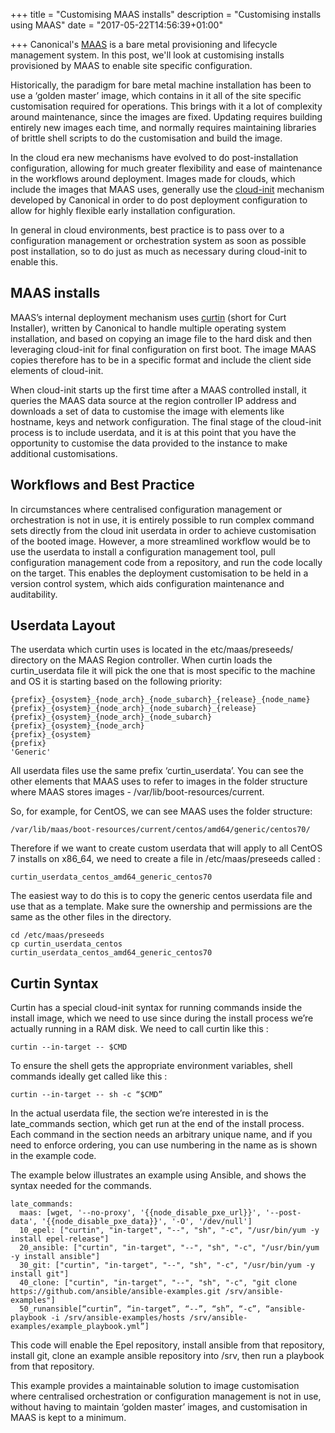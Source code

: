 +++
title = "Customising MAAS installs"
description = "Customising installs using MAAS"
date = "2017-05-22T14:56:39+01:00"

+++
Canonical's [MAAS](https://maas.io) is a bare metal provisioning and lifecycle management system. In this post, we'll look at customising installs provisioned by MAAS to enable site specific configuration. 

Historically, the paradigm for bare metal machine installation has been to use a ‘golden master’ image, which contains in it all of the site specific customisation required for operations. This brings with it a lot of complexity around maintenance, since the images are fixed. Updating requires building entirely new images each time, and normally requires maintaining libraries of brittle shell scripts to do the customisation and build the image. 

In the cloud era new mechanisms have evolved to do post-installation configuration, allowing for much greater flexibility and ease of maintenance in the workflows around deployment. Images made for clouds, which include the images that MAAS uses, generally use the [cloud-init](https://https://cloudinit.readthedocs.io/en/latest/)  mechanism developed by Canonical in order to do post deployment configuration to allow for highly flexible early installation configuration. 

In general in cloud environments, best practice is to pass over to a configuration management or orchestration system as soon as possible post installation, so to do just as much as necessary during cloud-init to enable this.

## MAAS installs

MAAS’s internal deployment mechanism uses [curtin](https://curtin.readthedocs.io/en/latest/index.html) (short for Curt Installer), written by Canonical to handle multiple operating system installation, and based on copying an image file to the hard disk and then leveraging cloud-init for final configuration on first boot. The image MAAS copies therefore has to be in a specific format and include the client side elements of cloud-init.  

When cloud-init starts up the first time after a MAAS controlled install, it queries the MAAS data source at the region controller IP address and downloads a set of data to customise the image with elements like hostname, keys and network configuration. The final stage of the cloud-init process is to include userdata, and it is at this point that you have the opportunity to customise the data provided to the instance to make additional customisations.

## Workflows and Best Practice

In circumstances where centralised configuration management or orchestration is not in use, it is entirely possible to run complex command sets directly from the cloud init userdata in order to achieve customisation of the booted image. However, a more streamlined workflow would be to use the userdata to install a configuration management tool, pull configuration management code from a repository, and run the code locally on the target. This enables the deployment customisation to be held in a version control system, which aids configuration maintenance and auditability. 

## Userdata Layout

The userdata which curtin uses is located in the etc/maas/preseeds/ directory on the MAAS Region controller. When curtin loads the curtin_userdata file it will pick the one that is most specific to the machine and OS it is starting based on the following priority:

```
{prefix}_{osystem}_{node_arch}_{node_subarch}_{release}_{node_name}
{prefix}_{osystem}_{node_arch}_{node_subarch}_{release}
{prefix}_{osystem}_{node_arch}_{node_subarch}
{prefix}_{osystem}_{node_arch}
{prefix}_{osystem}
{prefix}
'Generic'
```

All userdata files use the same prefix ‘curtin_userdata’. You can see the other elements that MAAS uses to refer to images in the folder structure where MAAS stores images - /var/lib/boot-resources/current. 

So, for example, for CentOS, we can see MAAS uses the folder structure:

```
/var/lib/maas/boot-resources/current/centos/amd64/generic/centos70/
```

Therefore if we want to create custom userdata that will apply to all CentOS 7 installs on x86_64, we need to create a file in /etc/maas/preseeds called :

```
curtin_userdata_centos_amd64_generic_centos70
```

The easiest way to do this is to copy the generic centos userdata file and use that as a template. Make sure the ownership and permissions are the same as the other files in the directory. 

```
cd /etc/maas/preseeds
cp curtin_userdata_centos curtin_userdata_centos_amd64_generic_centos70
```

## Curtin Syntax

Curtin has a special cloud-init syntax for running commands inside the install image, which we need to use since during the install process we’re actually running in a RAM disk. We need to call curtin like this :

```
curtin --in-target -- $CMD
```

To ensure the shell gets the appropriate environment variables, shell commands ideally get called like this :

```
curtin --in-target -- sh -c “$CMD”
```

In the actual userdata file, the section we’re interested in is the late_commands section, which get run at the end of the install process. Each command in the section needs an arbitrary unique name, and if you need to enforce ordering, you can use numbering in the name as is shown in the example code.  

The example below illustrates an example using Ansible, and shows the syntax needed for the commands. 

```
late_commands:
  maas: [wget, '--no-proxy', '{{node_disable_pxe_url}}', '--post-data', '{{node_disable_pxe_data}}', '-O', '/dev/null']
  10_epel: ["curtin", "in-target", "--", "sh", "-c", "/usr/bin/yum -y install epel-release"]
  20_ansible: ["curtin", "in-target", "--", "sh", "-c", "/usr/bin/yum -y install ansible"]
  30_git: ["curtin", "in-target", "--", "sh", "-c", "/usr/bin/yum -y install git"]
  40_clone: ["curtin", "in-target", "--", "sh", "-c", "git clone https://github.com/ansible/ansible-examples.git /srv/ansible-examples"]
  50_runansible[“curtin”, “in-target”, “--”, “sh”, “-c”, “ansible-playbook -i /srv/ansible-examples/hosts /srv/ansible-examples/example_playbook.yml”]
```

This code will enable the Epel repository, install ansible from that repository, install git, clone an example ansible repository into /srv, then run a playbook from that repository. 

This example provides a maintainable solution to image customisation where centralised orchestration or configuration management is not in use, without having to maintain ‘golden master’ images, and customisation in MAAS is kept to a minimum.


